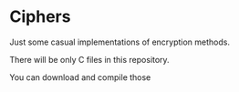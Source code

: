 # Ciphers
Just some casual implementations of encryption methods.

There will be only C files in this repository.

You can download and compile those
